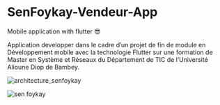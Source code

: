 # SenFoykay-Vendeur-App
Mobile application with flutter 😎

Application developper dans le cadre d’un projet de fin de module en Développement mobile avec la technologie Flutter sur une formation de Master en Système et Réseaux du Département de TIC de l’Université Alioune Diop de Bambey.

![architecture_senfoykay](https://user-images.githubusercontent.com/80549619/215241915-2f7a3fea-c3ad-47f0-8c78-e177dc2da235.png)


![sen foykay](https://user-images.githubusercontent.com/80549619/215241838-00cd0eb8-a030-44d7-9a89-8f18454d2c24.png)
